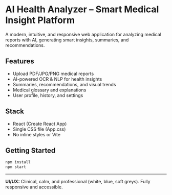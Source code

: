 # AI Health Analyzer – Smart Medical Insight Platform

A modern, intuitive, and responsive web application for analyzing medical reports with AI, generating smart insights, summaries, and recommendations.

## Features
- Upload PDF/JPG/PNG medical reports
- AI-powered OCR & NLP for health insights
- Summaries, recommendations, and visual trends
- Medical glossary and explanations
- User profile, history, and settings

## Stack
- React (Create React App)
- Single CSS file (App.css)
- No inline styles or Vite

## Getting Started
```bash
npm install
npm start
```

---

**UI/UX:** Clinical, calm, and professional (white, blue, soft greys). Fully responsive and accessible.
